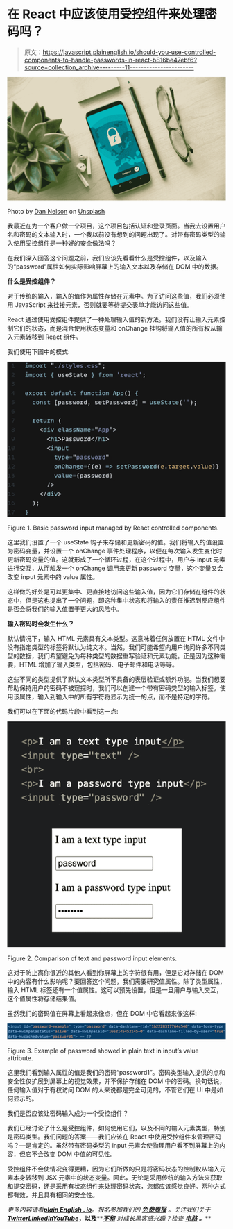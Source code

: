 # 在 React 中应该使用受控组件来处理密码吗？

> 原文：<https://javascript.plainenglish.io/should-you-use-controlled-components-to-handle-passwords-in-react-b816be47ebf6?source=collection_archive---------11----------------------->

![](img/a349fa8fbf16b3d083d327436e939931.png)

Photo by [Dan Nelson](https://unsplash.com/@danny144?utm_source=medium&utm_medium=referral) on [Unsplash](https://unsplash.com?utm_source=medium&utm_medium=referral)

我最近在为一个客户做一个项目，这个项目包括认证和登录页面。当我去设置用户名和密码的文本输入时，一个我以前没有想到的问题出现了。对带有密码类型的输入使用受控组件是一种好的安全做法吗？

在我们深入回答这个问题之前，我们应该先看看什么是受控组件，以及输入的“password”属性如何实际影响屏幕上的输入文本以及存储在 DOM 中的数据。

**什么是受控组件？**

对于传统的输入，输入的值作为属性存储在元素中。为了访问这些值，我们必须使用 JavaScript 来挂接元素，否则就要等待提交表单才能访问这些值。

React 通过使用受控组件提供了一种处理输入值的新方法。我们没有让输入元素控制它们的状态，而是混合使用状态变量和 onChange 挂钩将输入值的所有权从输入元素转移到 React 组件。

我们使用下图中的模式:

![](img/3d077390fcdc2acd01a15ab354120e5e.png)

Figure 1\. Basic password input managed by React controlled components.

这里我们设置了一个 useState 钩子来存储和更新密码的值。我们将输入的值设置为密码变量，并设置一个 onChange 事件处理程序，以便在每次输入发生变化时更新密码变量的值。这就形成了一个循环过程，在这个过程中，用户与 input 元素进行交互，从而触发一个 onChange 调用来更新 password 变量，这个变量又会改变 input 元素中的 value 属性。

这样做的好处是可以更集中、更直接地访问这些输入值，因为它们存储在组件的状态中，但是这也提出了一个问题，即这种集中状态和将输入的责任推迟到反应组件是否会将我们的输入值置于更大的风险中。

**输入密码时会发生什么？**

默认情况下，输入 HTML 元素具有文本类型。这意味着任何放置在 HTML 文件中没有指定类型的标签将默认为纯文本。当然，我们可能希望向用户询问许多不同类型的数据，我们希望避免为每种类型的数据重写验证和元素功能。正是因为这种需要，HTML 增加了输入类型，包括密码、电子邮件和电话等等。

这些不同的类型提供了默认文本类型所不具备的表层验证或额外功能。当我们想要帮助保持用户的密码不被窥探时，我们可以创建一个带有密码类型的输入标签。使用该属性，输入到输入中的所有字符将显示为统一的点，而不是特定的字符。

我们可以在下面的代码片段中看到这一点:

![](img/3c4c05265754a2c862feda2b97cb98a0.png)

Figure 2\. Comparison of text and password input elements.

这对于防止离你很近的其他人看到你屏幕上的字符很有用，但是它对存储在 DOM 中的内容有什么影响呢？要回答这个问题，我们需要研究值属性。除了类型属性，输入 HTML 标签还有一个值属性。这可以预先设置，但是一旦用户与输入交互，这个值属性将存储结果值。

虽然我们的密码值在屏幕上看起来像点，但在 DOM 中它看起来像这样:

![](img/f3e262127148cb34eec5872024c92a92.png)

Figure 3\. Example of password showed in plain text in input’s value attribute.

这里我们看到输入属性的值是我们的密码“password1”。密码类型输入提供的点和安全性仅扩展到屏幕上的视觉效果，并不保护存储在 DOM 中的密码。换句话说，任何输入值对于有权访问 DOM 的人来说都是完全可见的，不管它们在 UI 中是如何显示的。

我们是否应该让密码输入成为一个受控组件？

我们已经讨论了什么是受控组件，如何使用它们，以及不同的输入元素类型，特别是密码类型。我们问题的答案——我们应该在 React 中使用受控组件来管理密码吗？—是肯定的。虽然带有密码类型的 input 元素会使物理用户看不到屏幕上的内容，但它不会改变 DOM 中值的可见性。

受控组件不会使情况变得更糟，因为它们所做的只是将密码状态的控制权从输入元素本身转移到 JSX 元素中的状态变量。因此，无论是采用传统的输入方法来获取和提交密码，还是采用有状态组件来处理密码状态，您都应该感觉良好。两种方式都有效，并且具有相同的安全性。

*更多内容请看*[***plain English . io***](https://plainenglish.io/)*。报名参加我们的* [***免费周报***](http://newsletter.plainenglish.io/) *。关注我们关于*[***Twitter***](https://twitter.com/inPlainEngHQ)[***LinkedIn***](https://www.linkedin.com/company/inplainenglish/)*[***YouTube***](https://www.youtube.com/channel/UCtipWUghju290NWcn8jhyAw)***，以及****[***不和***](https://discord.gg/GtDtUAvyhW) *对成长黑客感兴趣？检查* [***电路***](https://circuit.ooo/) ***。*****